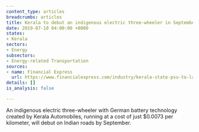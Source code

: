 ```yaml
---
content_type: articles
breadcrumbs: articles
title: Kerala to debut an indigenous electric three-wheeler in September 2019
date: 2019-07-10 04:00:00 +0000
states:
- Kerala
sectors:
- Energy
subsectors:
- Energy-related Transportation
sources:
- name: Financial Express
  url: https://www.financialexpress.com/industry/kerala-state-psu-to-launch-e-auto-rickshaws-with-50-paisa-km-cost/1625329/
details: []
is_analysis: false

---
```

An indigenous electric three-wheeler with German battery technology created by Kerala Automobiles, running at a cost of just $0.0073 per kilometer, will debut on Indian roads by September.